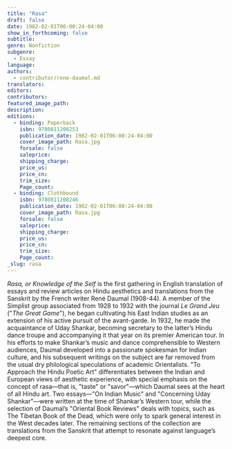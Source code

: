 ```yaml
---
title: "Rasa"
draft: false
date: 1982-02-01T06:00:24-04:00
show_in_forthcoming: false
subtitle:
genre: Nonfiction
subgenre:
  - Essay
language:
authors:
  - contributor/rene-daumal.md
translators:
editors:
contributors:
featured_image_path:
description:
editions:
  - binding: Paperback
    isbn: 9780811208253
    publication_date: 1982-02-01T06:00:24-04:00
    cover_image_path: Rasa.jpg
    forsale: false
    saleprice:
    shipping_charge:
    price_us:
    price_cn:
    trim_size:
    Page_count:
  - binding: Clothbound
    isbn: 9780811208246
    publication_date: 1982-02-01T06:00:24-04:00
    cover_image_path: Rasa.jpg
    forsale: false
    saleprice:
    shipping_charge:
    price_us:
    price_cn:
    trim_size:
    Page_count:
_slug: rasa
---
```


_Rasa, or Knowledge of the Self_ is the first gathering in English translation of essays and review articles on Hindu aesthetics and translations from the Sanskrit by the French writer René Daumal (1908-44). A member of the Simplist group associated from 1928 to 1932 with the journal _Le Grand Jeu_ ("_The Great Game_"), he began cultivating his East Indian studies as an extension of his active pursuit of the avant-garde. In 1932, he made the acquaintance of Uday Shankar, becoming secretary to the latter’s Hindu dance troupe and accompanying it that year on its premier American tour. In his efforts to make Shankar’s music and dance comprehensible to Western audiences, Daumal developed into a passionate spokesman for Indian culture, and his subsequent writings on the subject are far removed from the usual dry philological speculations of academic Orientalists. "To Approach the Hindu Poetic Art" differentiates between the Indian and European views of aesthetic experience, with special emphasis on the concept of rasa––that is, "taste" or "savor"––which Daumal sees at the heart of all Hindu art. Two essays––"On Indian Music" and "Concerning Uday Shankar"––were written at the time of Shankar’s Western tour, while the selection of Daumal’s "Oriental Book Reviews" deals with topics, such as The Tibetan Book of the Dead, which were only to spark general interest in the West decades later. The remaining sections of the collection are translations from the Sanskrit that attempt to resonate against language’s deepest core.

